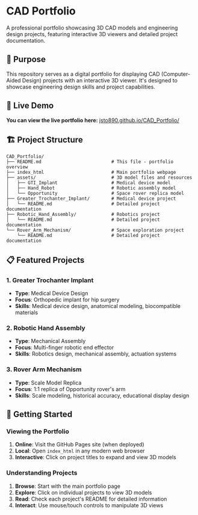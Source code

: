# CAD Portfolio

A professional portfolio showcasing 3D CAD models and engineering design projects, featuring interactive 3D viewers and detailed project documentation.

## 🎯 Purpose

This repository serves as a digital portfolio for displaying CAD (Computer-Aided Design) projects with an interactive 3D viewer. It's designed to showcase engineering design skills and project capabilities.

## 🚀 Live Demo

**You can view the live portfolio here:** [jsto890.github.io/CAD_Portfolio/](https://jsto890.github.io/CAD_Portfolio/)

## 🏗️ Project Structure

```
CAD_Portfolio/
├── README.md                          # This file - portfolio overview
├── index_html                         # Main portfolio webpage
├── assets/                            # 3D model files and resources
│   ├── GTI_Implant                    # Medical device model
│   ├── Hand_Robot                     # Robotic assembly model
│   └── Opportunity                    # Space rover replica model
├── Greater_Trochanter_Implant/        # Medical device project
│   └── README.md                      # Detailed project documentation
├── Robotic_Hand_Assembly/             # Robotics project
│   └── README.md                      # Detailed project documentation
└── Rover_Arm_Mechanism/               # Space exploration project
    └── README.md                      # Detailed project documentation
```

## 📋 Featured Projects

### 1. **Greater Trochanter Implant**
- **Type**: Medical Device Design
- **Focus**: Orthopedic implant for hip surgery
- **Skills**: Medical device design, anatomical modeling, biocompatible materials

### 2. **Robotic Hand Assembly**
- **Type**: Mechanical Assembly
- **Focus**: Multi-finger robotic end effector
- **Skills**: Robotics design, mechanical assembly, actuation systems

### 3. **Rover Arm Mechanism**
- **Type**: Scale Model Replica
- **Focus**: 1:1 replica of Opportunity rover's arm
- **Skills**: Scale modeling, historical accuracy, educational display design

## 🚀 Getting Started

### Viewing the Portfolio
1. **Online**: Visit the GitHub Pages site (when deployed)
2. **Local**: Open `index_html` in any modern web browser
3. **Interactive**: Click on project titles to expand and view 3D models

### Understanding Projects
1. **Browse**: Start with the main portfolio page
2. **Explore**: Click on individual projects to view 3D models
3. **Read**: Check each project's README for detailed information
4. **Interact**: Use mouse/touch controls to manipulate 3D views